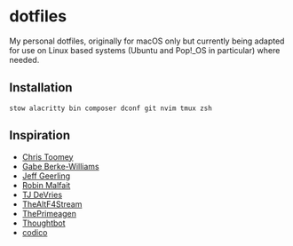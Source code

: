 # dotfiles

My personal dotfiles, originally for macOS only but currently being adapted for use on Linux based systems (Ubuntu and Pop!_OS in particular) where needed.

## Installation

```
stow alacritty bin composer dconf git nvim tmux zsh
```

## Inspiration

- [Chris Toomey](https://github.com/christoomey/dotfiles)
- [Gabe Berke-Williams](https://github.com/gabebw/dotfiles)
- [Jeff Geerling](https://github.com/geerlingguy/dotfiles)
- [Robin Malfait](https://github.com/RobinMalfait/dotfiles)
- [TJ DeVries](https://github.com/tjdevries/config_manager)
- [TheAltF4Stream](https://github.com/ALT-F4-LLC/dotfiles)
- [ThePrimeagen](https://github.com/ThePrimeagen/.dotfiles)
- [Thoughtbot](https://github.com/thoughtbot/dotfiles)
- [codico](https://github.com/codicocodes/dotfiles)

